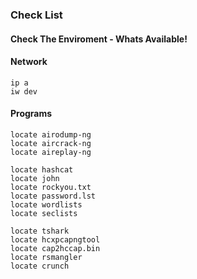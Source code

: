 ### Check List

#### Check The Enviroment - Whats Available!

#### Network
```text
ip a
iw dev
```

#### Programs
```text
locate airodump-ng
locate aircrack-ng
locate aireplay-ng

locate hashcat
locate john
locate rockyou.txt
locate password.lst
locate wordlists
locate seclists

locate tshark
locate hcxpcapngtool
locate cap2hccap.bin
locate rsmangler
locate crunch
```
